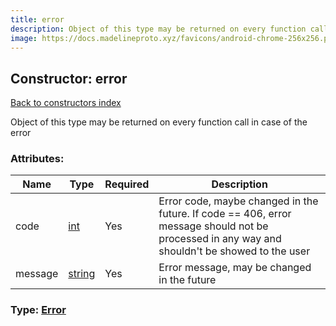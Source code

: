 ```yaml
---
title: error
description: Object of this type may be returned on every function call in case of the error
image: https://docs.madelineproto.xyz/favicons/android-chrome-256x256.png
---
```

## Constructor: error  
[Back to constructors index](index.md)



Object of this type may be returned on every function call in case of the error

### Attributes:

| Name     |    Type       | Required | Description |
|----------|---------------|----------|-------------|
|code|[int](../types/int.md) | Yes|Error code, maybe changed in the future. If code == 406, error message should not be processed in any way and shouldn't be showed to the user|
|message|[string](../types/string.md) | Yes|Error message, may be changed in the future|



### Type: [Error](../types/Error.md)


